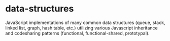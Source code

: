 # data-structures
JavaScript implementations of many common data structures (queue, stack, linked list, graph, hash table, etc.) utilizing various Javascript inheritance and codesharing patterns (functional, functional-shared, prototypal).
